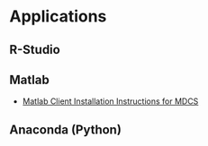 # Applications

## R-Studio

## Matlab

 - [Matlab Client Installation Instructions for MDCS](/software/matlab-client-install.md)

## Anaconda (Python)

